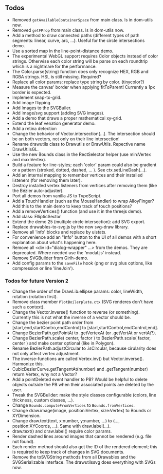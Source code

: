 ## Todos

- Removed `getAvailableContainerSpace` from main class. Is in dom-utils now.
- Removed `getFProp` from main class. Is in dom-utils now.
- Add a method to draw connected paths (different types of path segments: linear, curve, arc, ...). Useful for the circle intersections demo.
- Use a sorted map in the line-point-distance demo.
- The experimental WebGL support requires Color objects instead of color strings. Otherwise each color string will be parse on each roundtrip which is a nightmare for the performance.
- The Color.parse(string) function does only recognize HEX, RGB and RGBA strings. HSL is still missing. Required?
- Replace all color params: replace type string by color. (tinycolor?)
- Measure the canvas' border when applying fitToParent! Currently a 1px border is expected.
- Implement snap-to-grid.
- Add image flipping.
- Add Images to the SVGBuiler.
- Add image/svg support (adding SVG images).
- Add a demo that draws a proper mathematical xy-grid.
- Extend the leaf venation generator demo.
- Add a retina detection
- Change the behavior of Vector.intersection(...). The intersection should be on both vectors, not only on their line intersection!
- Rename drawutils class to Drawutils or DrawUtils. Repective name DrawUtilsGL.
- Use the new Bounds class in the RectSelector helper (use min:Vertex and max:Vertex).
- Build a feature for line-styles; each 'color' param could also be gradient or a pattern (stroked, dotted, dashed, ... ).
  See ctx.setLineDash(...).
- Add an internal mapping to remember vertices and their installed listeners (for removing them later).
- Destroy installed vertex listeners from vertices after removing them (like the Bézier auto-adjuster).
- Port all demos from vanilla JS to TypeScript.
- Add a TouchHandler (such as the MouseHandler) to wrap AlloyFinger? Add this to the main demo to keep track of touch positions?
- Add a removeVertices() function (and use it in the threejs demo).
- Add class: EllipticSector
- Extend the demo 25 (multiple circle intersection): add SVG export.
- Replace drawables-to-svg.js by the new svg-draw library.
- Remove all 'info' blocks and replace by uistats.
- For convenience add an "Info" button to the UI of all demos with a short explanation about what's happening here.
- Remove all <div id="dialog-wrapper" ...> from the demos. They are deprecated. Where needed use the 'modal.js' instead.
- Remove SVGBuilder from Girih-demo.
- Add config params to the `saveFile` hook (png or svg plus options, like compression or line 'lineJoin').

### Todos for future Version 2

- Change the order of the DrawLib.ellipse params: color, lineWidth, rotation (rotation first).
- Remove class member `PlotBoilerplate.ctx` (SVG renderes don't have such a context).
- Change the Vector.inverse() function to reverse (or something). Currently this is not what the inverse of a vector should be.
- Change the bezier point path order from [start,end,startContro,endControl] to [start,startControl,endControl,end].
- Change BezierPath.getPointAt to .getVertexAt (or .getVertAt or vertAt?).
- Change BezierPath.scale( center, factor ) to BezierPath.scale( factor, center ) and make center optional (like in Polygon).
- Rename BezierPath.adjustCircular to .isCircular, because cirularity does not only affect vertex adjustment.
- The inverse-functions are called Vertex.inv() but Vector.inverse(). Harmonize this.
- CubicBezierCurve.getTangentAt(number) and .getTangent(number) return Vertex, why not a Vector?
- Add a pointDeleted event handler to PB? Would be helpful to delete objects outside the PB when their associated points are deleted by the user.
- Tweak the SVGBuilder: make the style classes configurable (colors, line thickness, custom classes, ...).
- Change `Bounds.computeFromVertices` to `Bounds.fromVertices`.
- Change draw.image(image, position:Vertex, size:Vertex) to Bounds or XYDimension.
- Change draw.text(text, x:number, y:number, ...) to (..., position:XYCoords, ...). Same with draw.label(...).
- draw.text() and draw.label() require color params.
- Render dashed lines around images that cannot be rendered (e.g. file not found).
- Each render method should also get the ID of the rendered element; this is required to keep track of changes in SVG documents.
- Remove the toSVGString methods from all Drawables and the SVGSerializable interface. The drawutilssvg does everything with SVGs now.
